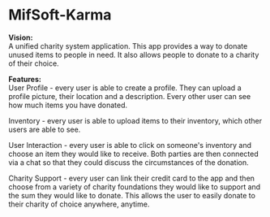 # MifSoft-Karma

<b>Vision:</b></br>
A unified charity system application.
This app provides a way to donate unused items to people in need.
It also allows people to donate to a charity of their choice.

<b>Features:</b></br>
User Profile - every user is able to create a profile. They can upload a profile picture, their location and a description. Every other user can see how much items you have donated.

Inventory - every user is able to upload items to their inventory, which other users are able to see.

User Interaction - every user is able to click on someone's inventory and choose an item they would like to receive. Both parties are then connected via a chat so that they could discuss the circumstances of the donation.

Charity Support - every user can link their credit card to the app and then choose from a variety of charity foundations they would like to support and the sum they would like to donate. This allows the user to easily donate to their charity of choice anywhere, anytime.


